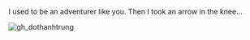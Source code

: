 I used to be an adventurer like you. Then I took an arrow in the knee...


![gh_dothanhtrung](https://count.getloli.com/@gh_dothanhtrung?name=gh_dothanhtrung&theme=random&padding=16&offset=0&align=top&scale=1&pixelated=1&darkmode=auto)
